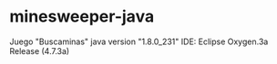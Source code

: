 # minesweeper-java
Juego "Buscaminas" java version "1.8.0_231"
IDE: Eclipse Oxygen.3a Release (4.7.3a)

